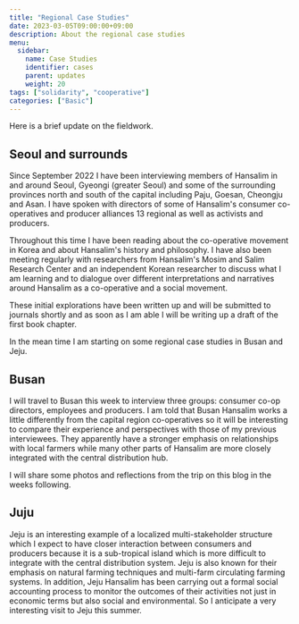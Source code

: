 ```yaml
---
title: "Regional Case Studies"
date: 2023-03-05T09:00:00+09:00
description: About the regional case studies
menu:
  sidebar:
    name: Case Studies
    identifier: cases
    parent: updates
    weight: 20
tags: ["solidarity", "cooperative"]
categories: ["Basic"]
---
```


Here is a brief update on the fieldwork.

## Seoul and surrounds

Since September 2022 I have been interviewing members of Hansalim in and around Seoul, Gyeongi (greater Seoul) and some of the surrounding provinces north and south of the capital including Paju, Goesan, Cheongju and Asan.
I have spoken with directors of some of Hansalim's consumer co-operatives and producer alliances 13 regional as well as activists and producers.

Throughout this time I have been reading about the co-operative movement in Korea and about Hansalim's history and philosophy.
I have also been meeting regularly with researchers from Hansalim's Mosim and Salim Research Center and an independent Korean researcher to discuss what I am learning and to dialogue over different interpretations and narratives around Hansalim as a co-operative and a social movement.

These initial explorations have been written up and will be submitted to journals shortly and as soon as I am able I will be writing up a draft of the first book chapter.

In the mean time I am starting on some regional case studies in Busan and Jeju.

## Busan

I will travel to Busan this week to interview three groups: consumer co-op directors, employees and producers.
I am told that Busan Hansalim works a little differently from the capital region co-operatives so it will be interesting to compare their experience and perspectives with those of my previous interviewees.
They apparently have a stronger emphasis on relationships with local farmers while many other parts of Hansalim are more closely integrated with the central distribution hub.

I will share some photos and reflections from the trip on this blog in the weeks following.

## Juju

Jeju is an interesting example of a localized multi-stakeholder structure which I expect to have closer interaction between consumers and producers because it is a sub-tropical island which is more difficult to integrate with the central distribution system.
Jeju is also known for their emphasis on natural farming techniques and multi-farm circulating farming systems.
In addition, Jeju Hansalim has been carrying out a formal social accounting process to monitor the outcomes of their activities not just in economic terms but also social and environmental.
So I anticipate a very interesting visit to Jeju this summer.
